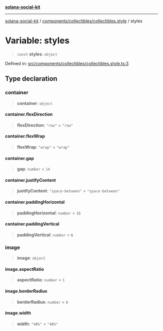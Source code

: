 [**solana-social-kit**](../../../../README.md)

***

[solana-social-kit](../../../../README.md) / [components/collectibles/collectibles.style](../README.md) / styles

# Variable: styles

> `const` **styles**: `object`

Defined in: [src/components/collectibles/collectibles.style.ts:3](https://github.com/SendArcade/solana-social-starter/blob/98f94bb63d3814df24512365f6ae706d273e698f/src/components/collectibles/collectibles.style.ts#L3)

## Type declaration

### container

> **container**: `object`

#### container.flexDirection

> **flexDirection**: `"row"` = `"row"`

#### container.flexWrap

> **flexWrap**: `"wrap"` = `"wrap"`

#### container.gap

> **gap**: `number` = `14`

#### container.justifyContent

> **justifyContent**: `"space-between"` = `"space-between"`

#### container.paddingHorizontal

> **paddingHorizontal**: `number` = `16`

#### container.paddingVertical

> **paddingVertical**: `number` = `6`

### image

> **image**: `object`

#### image.aspectRatio

> **aspectRatio**: `number` = `1`

#### image.borderRadius

> **borderRadius**: `number` = `8`

#### image.width

> **width**: `"48%"` = `"48%"`
